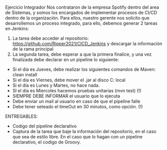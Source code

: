 Ejercicio Integrador
Nos contrataron de la empresa Spotify dentro del area de Sistemas, y somos los encargados de implementar procesos de CI/CD dentro
de la organización. Para ellos, nuestro gerente nos solicito que desarrollemos un proceso integrado, para ello, debemos generar
2 tareas en Jenkins:
1) La tarea debe acceder al repositorio: https://github.com/Ripper2021/CICD_Jenkins y descargar la información de la rama principal
2) La segunda tarea, debe esperar a que la primera finalice, y una vez finalizada debe declarar en un pipeline lo siguiente:
- Si el día es Jueves, debe realizar los siguientes comandos de Maven: clean install
- Si el día es Viernes, debe mover el .jar al disco C: local
- Si el día es Lunes y Martes, no hace nada. 
- Sl el día es Miercoles hacemos pruebas unitarias (mvn test)
(!) 
- SIEMPRE DEBE INFORMAR el usuario que lo ejecuta 
- Debe enviar un mail al usuario en caso de que el pipeline falle
- Debe tener seteado el timeOut en 30 minutos, como opción. 
(!) 

ENTREGABLES: 
- Codigo del pipeline declarativo
- Captura de la tarea que baje la información del repositorio, en el caso que sea de estilo libre. En el caso que lo hagan con un 
pipeline declarativo, el codigo de Groovy.
